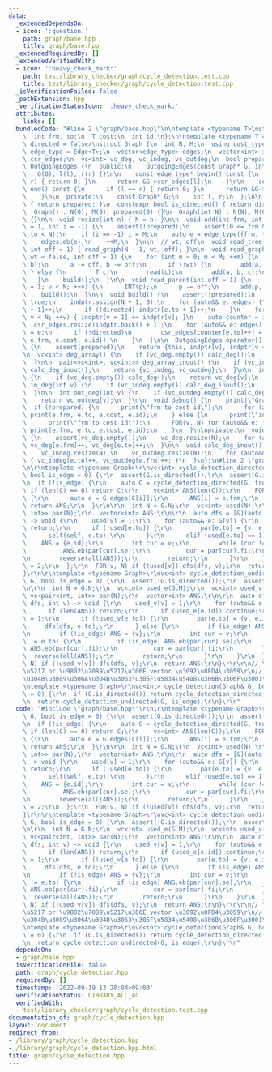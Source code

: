 ```yaml
---
data:
  _extendedDependsOn:
  - icon: ':question:'
    path: graph/base.hpp
    title: graph/base.hpp
  _extendedRequiredBy: []
  _extendedVerifiedWith:
  - icon: ':heavy_check_mark:'
    path: test/library_checker/graph/cycle_detection.test.cpp
    title: test/library_checker/graph/cycle_detection.test.cpp
  _isVerificationFailed: false
  _pathExtension: hpp
  _verificationStatusIcon: ':heavy_check_mark:'
  attributes:
    links: []
  bundledCode: "#line 2 \"graph/base.hpp\"\n\ntemplate <typename T>\nstruct Edge {\n\
    \  int frm, to;\n  T cost;\n  int id;\n};\n\ntemplate <typename T = int, bool\
    \ directed = false>\nstruct Graph {\n  int N, M;\n  using cost_type = T;\n  using\
    \ edge_type = Edge<T>;\n  vector<edge_type> edges;\n  vector<int> indptr;\n  vector<edge_type>\
    \ csr_edges;\n  vc<int> vc_deg, vc_indeg, vc_outdeg;\n  bool prepared;\n\n  class\
    \ OutgoingEdges {\n  public:\n    OutgoingEdges(const Graph* G, int l, int r)\
    \ : G(G), l(l), r(r) {}\n\n    const edge_type* begin() const {\n      if (l ==\
    \ r) { return 0; }\n      return &G->csr_edges[l];\n    }\n\n    const edge_type*\
    \ end() const {\n      if (l == r) { return 0; }\n      return &G->csr_edges[r];\n\
    \    }\n\n  private:\n    const Graph* G;\n    int l, r;\n  };\n\n  bool is_prepared()\
    \ { return prepared; }\n  constexpr bool is_directed() { return directed; }\n\n\
    \  Graph() : N(0), M(0), prepared(0) {}\n  Graph(int N) : N(N), M(0), prepared(0)\
    \ {}\n\n  void resize(int n) { N = n; }\n\n  void add(int frm, int to, T cost\
    \ = 1, int i = -1) {\n    assert(!prepared);\n    assert(0 <= frm && 0 <= to &&\
    \ to < N);\n    if (i == -1) i = M;\n    auto e = edge_type({frm, to, cost, i});\n\
    \    edges.eb(e);\n    ++M;\n  }\n\n  // wt, off\n  void read_tree(bool wt = false,\
    \ int off = 1) { read_graph(N - 1, wt, off); }\n\n  void read_graph(int M, bool\
    \ wt = false, int off = 1) {\n    for (int m = 0; m < M; ++m) {\n      INT(a,\
    \ b);\n      a -= off, b -= off;\n      if (!wt) {\n        add(a, b);\n     \
    \ } else {\n        T c;\n        read(c);\n        add(a, b, c);\n      }\n \
    \   }\n    build();\n  }\n\n  void read_parent(int off = 1) {\n    for (int v\
    \ = 1; v < N; ++v) {\n      INT(p);\n      p -= off;\n      add(p, v);\n    }\n\
    \    build();\n  }\n\n  void build() {\n    assert(!prepared);\n    prepared =\
    \ true;\n    indptr.assign(N + 1, 0);\n    for (auto&& e: edges) {\n      indptr[e.frm\
    \ + 1]++;\n      if (!directed) indptr[e.to + 1]++;\n    }\n    for (int v = 0;\
    \ v < N; ++v) { indptr[v + 1] += indptr[v]; }\n    auto counter = indptr;\n  \
    \  csr_edges.resize(indptr.back() + 1);\n    for (auto&& e: edges) {\n      csr_edges[counter[e.frm]++]\
    \ = e;\n      if (!directed)\n        csr_edges[counter[e.to]++] = edge_type({e.to,\
    \ e.frm, e.cost, e.id});\n    }\n  }\n\n  OutgoingEdges operator[](int v) const\
    \ {\n    assert(prepared);\n    return {this, indptr[v], indptr[v + 1]};\n  }\n\
    \n  vc<int> deg_array() {\n    if (vc_deg.empty()) calc_deg();\n    return vc_deg;\n\
    \  }\n\n  pair<vc<int>, vc<int>> deg_array_inout() {\n    if (vc_indeg.empty())\
    \ calc_deg_inout();\n    return {vc_indeg, vc_outdeg};\n  }\n\n  int deg(int v)\
    \ {\n    if (vc_deg.empty()) calc_deg();\n    return vc_deg[v];\n  }\n\n  int\
    \ in_deg(int v) {\n    if (vc_indeg.empty()) calc_deg_inout();\n    return vc_indeg[v];\n\
    \  }\n\n  int out_deg(int v) {\n    if (vc_outdeg.empty()) calc_deg_inout();\n\
    \    return vc_outdeg[v];\n  }\n\n  void debug() {\n    print(\"Graph\");\n  \
    \  if (!prepared) {\n      print(\"frm to cost id\");\n      for (auto&& e: edges)\
    \ print(e.frm, e.to, e.cost, e.id);\n    } else {\n      print(\"indptr\", indptr);\n\
    \      print(\"frm to cost id\");\n      FOR(v, N) for (auto&& e: (*this)[v])\
    \ print(e.frm, e.to, e.cost, e.id);\n    }\n  }\n\nprivate:\n  void calc_deg()\
    \ {\n    assert(vc_deg.empty());\n    vc_deg.resize(N);\n    for (auto&& e: edges)\
    \ vc_deg[e.frm]++, vc_deg[e.to]++;\n  }\n\n  void calc_deg_inout() {\n    assert(vc_indeg.empty());\n\
    \    vc_indeg.resize(N);\n    vc_outdeg.resize(N);\n    for (auto&& e: edges)\
    \ { vc_indeg[e.to]++, vc_outdeg[e.frm]++; }\n  }\n};\n#line 2 \"graph/cycle_detection.hpp\"\
    \n\r\ntemplate <typename Graph>\r\nvc<int> cycle_detection_directed(Graph& G,\
    \ bool is_edge = 0) {\r\n  assert(G.is_directed());\r\n  assert(G.is_prepared());\r\
    \n  if (!is_edge) {\r\n    auto C = cycle_detection_directed(G, true);\r\n   \
    \ if (len(C) == 0) return C;\r\n    vc<int> ANS(len(C));\r\n    FOR(i, len(C))\
    \ {\r\n      auto e = G.edges[C[i]];\r\n      ANS[i] = e.frm;\r\n    }\r\n   \
    \ return ANS;\r\n  }\r\n\r\n  int N = G.N;\r\n  vc<int> used(N);\r\n  vc<pair<int,\
    \ int>> par(N);\r\n  vector<int> ANS;\r\n\r\n  auto dfs = [&](auto self, int v)\
    \ -> void {\r\n    used[v] = 1;\r\n    for (auto&& e: G[v]) {\r\n      if (len(ANS))\
    \ return;\r\n      if (!used[e.to]) {\r\n        par[e.to] = {v, e.id};\r\n  \
    \      self(self, e.to);\r\n      }\r\n      elif (used[e.to] == 1) {\r\n    \
    \    ANS = {e.id};\r\n        int cur = v;\r\n        while (cur != e.to) {\r\n\
    \          ANS.eb(par[cur].se);\r\n          cur = par[cur].fi;\r\n        }\r\
    \n        reverse(all(ANS));\r\n        return;\r\n      }\r\n    }\r\n    used[v]\
    \ = 2;\r\n  };\r\n  FOR(v, N) if (!used[v]) dfs(dfs, v);\r\n  return ANS;\r\n\
    }\r\n\r\ntemplate <typename Graph>\r\nvc<int> cycle_detection_undirected(Graph&\
    \ G, bool is_edge = 0) {\r\n  assert(!G.is_directed());\r\n  assert(G.is_prepared());\r\
    \n\r\n  int N = G.N;\r\n  vc<int> used_e(G.M);\r\n  vc<int> used_v(G.N);\r\n \
    \ vc<pair<int, int>> par(N);\r\n  vector<int> ANS;\r\n\r\n  auto dfs = [&](auto&\
    \ dfs, int v) -> void {\r\n    used_v[v] = 1;\r\n    for (auto&& e: G[v]) {\r\n\
    \      if (len(ANS)) return;\r\n      if (used_e[e.id]) continue;\r\n      used_e[e.id]\
    \ = 1;\r\n      if (!used_v[e.to]) {\r\n        par[e.to] = {v, e.id};\r\n   \
    \     dfs(dfs, e.to);\r\n      } else {\r\n        if (is_edge) ANS = {e.id};\r\
    \n        if (!is_edge) ANS = {v};\r\n        int cur = v;\r\n        while (cur\
    \ != e.to) {\r\n          if (is_edge) ANS.eb(par[cur].se);\r\n          if (!is_edge)\
    \ ANS.eb(par[cur].fi);\r\n          cur = par[cur].fi;\r\n        }\r\n      \
    \  reverse(all(ANS));\r\n        return;\r\n      }\r\n    }\r\n  };\r\n  FOR(v,\
    \ N) if (!used_v[v]) dfs(dfs, v);\r\n  return ANS;\r\n}\r\n\r\n// \u8FBA\u306E\
    \u5217 or \u9802\u70B9\u5217\u306E vector \u3092\u8FD4\u3059\r\n// \u898B\u3064\
    \u304B\u3089\u306A\u304B\u3063\u305F\u5834\u5408\u306B\u306F\u3001\u7A7A vector\r\
    \ntemplate <typename Graph>\r\nvc<int> cycle_detection(Graph& G, bool is_edge\
    \ = 0) {\r\n  if (G.is_directed()) return cycle_detection_directed(G, is_edge);\r\
    \n  return cycle_detection_undirected(G, is_edge);\r\n}\r\n"
  code: "#include \"graph/base.hpp\"\r\n\r\ntemplate <typename Graph>\r\nvc<int> cycle_detection_directed(Graph&\
    \ G, bool is_edge = 0) {\r\n  assert(G.is_directed());\r\n  assert(G.is_prepared());\r\
    \n  if (!is_edge) {\r\n    auto C = cycle_detection_directed(G, true);\r\n   \
    \ if (len(C) == 0) return C;\r\n    vc<int> ANS(len(C));\r\n    FOR(i, len(C))\
    \ {\r\n      auto e = G.edges[C[i]];\r\n      ANS[i] = e.frm;\r\n    }\r\n   \
    \ return ANS;\r\n  }\r\n\r\n  int N = G.N;\r\n  vc<int> used(N);\r\n  vc<pair<int,\
    \ int>> par(N);\r\n  vector<int> ANS;\r\n\r\n  auto dfs = [&](auto self, int v)\
    \ -> void {\r\n    used[v] = 1;\r\n    for (auto&& e: G[v]) {\r\n      if (len(ANS))\
    \ return;\r\n      if (!used[e.to]) {\r\n        par[e.to] = {v, e.id};\r\n  \
    \      self(self, e.to);\r\n      }\r\n      elif (used[e.to] == 1) {\r\n    \
    \    ANS = {e.id};\r\n        int cur = v;\r\n        while (cur != e.to) {\r\n\
    \          ANS.eb(par[cur].se);\r\n          cur = par[cur].fi;\r\n        }\r\
    \n        reverse(all(ANS));\r\n        return;\r\n      }\r\n    }\r\n    used[v]\
    \ = 2;\r\n  };\r\n  FOR(v, N) if (!used[v]) dfs(dfs, v);\r\n  return ANS;\r\n\
    }\r\n\r\ntemplate <typename Graph>\r\nvc<int> cycle_detection_undirected(Graph&\
    \ G, bool is_edge = 0) {\r\n  assert(!G.is_directed());\r\n  assert(G.is_prepared());\r\
    \n\r\n  int N = G.N;\r\n  vc<int> used_e(G.M);\r\n  vc<int> used_v(G.N);\r\n \
    \ vc<pair<int, int>> par(N);\r\n  vector<int> ANS;\r\n\r\n  auto dfs = [&](auto&\
    \ dfs, int v) -> void {\r\n    used_v[v] = 1;\r\n    for (auto&& e: G[v]) {\r\n\
    \      if (len(ANS)) return;\r\n      if (used_e[e.id]) continue;\r\n      used_e[e.id]\
    \ = 1;\r\n      if (!used_v[e.to]) {\r\n        par[e.to] = {v, e.id};\r\n   \
    \     dfs(dfs, e.to);\r\n      } else {\r\n        if (is_edge) ANS = {e.id};\r\
    \n        if (!is_edge) ANS = {v};\r\n        int cur = v;\r\n        while (cur\
    \ != e.to) {\r\n          if (is_edge) ANS.eb(par[cur].se);\r\n          if (!is_edge)\
    \ ANS.eb(par[cur].fi);\r\n          cur = par[cur].fi;\r\n        }\r\n      \
    \  reverse(all(ANS));\r\n        return;\r\n      }\r\n    }\r\n  };\r\n  FOR(v,\
    \ N) if (!used_v[v]) dfs(dfs, v);\r\n  return ANS;\r\n}\r\n\r\n// \u8FBA\u306E\
    \u5217 or \u9802\u70B9\u5217\u306E vector \u3092\u8FD4\u3059\r\n// \u898B\u3064\
    \u304B\u3089\u306A\u304B\u3063\u305F\u5834\u5408\u306B\u306F\u3001\u7A7A vector\r\
    \ntemplate <typename Graph>\r\nvc<int> cycle_detection(Graph& G, bool is_edge\
    \ = 0) {\r\n  if (G.is_directed()) return cycle_detection_directed(G, is_edge);\r\
    \n  return cycle_detection_undirected(G, is_edge);\r\n}\r\n"
  dependsOn:
  - graph/base.hpp
  isVerificationFile: false
  path: graph/cycle_detection.hpp
  requiredBy: []
  timestamp: '2022-09-19 13:20:04+09:00'
  verificationStatus: LIBRARY_ALL_AC
  verifiedWith:
  - test/library_checker/graph/cycle_detection.test.cpp
documentation_of: graph/cycle_detection.hpp
layout: document
redirect_from:
- /library/graph/cycle_detection.hpp
- /library/graph/cycle_detection.hpp.html
title: graph/cycle_detection.hpp
---
```

